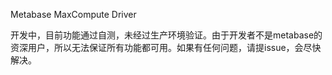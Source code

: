 Metabase MaxCompute Driver

开发中，目前功能通过自测，未经过生产环境验证。由于开发者不是metabase的资深用户，所以无法保证所有功能都可用。如果有任何问题，请提issue，会尽快解决。

